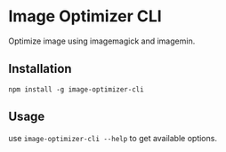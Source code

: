 # Image Optimizer CLI
Optimize image using imagemagick and imagemin.

## Installation
`npm install -g image-optimizer-cli`

## Usage
use `image-optimizer-cli --help` to get available options.

